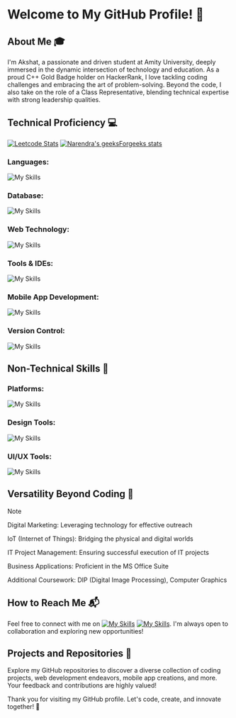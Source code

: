 # Welcome to My GitHub Profile! 👋

## About Me 🎓

I'm Akshat, a passionate and driven student at Amity University, deeply immersed in the dynamic intersection of technology and education. As a proud C++ Gold Badge holder on HackerRank, I love tackling coding challenges and embracing the art of problem-solving. Beyond the code, I also take on the role of a Class Representative, blending technical expertise with strong leadership qualities.

## Technical Proficiency 💻
[![Leetcode Stats](https://leetcard.jacoblin.cool/sri_akshat5?animation=false)](https://leetcode.com/sri_akshat5/)                     [![Narendra's geeksForgeeks stats](https://geeks-for-geeks-stats-api-napiyo.vercel.app/?userName=sri_akshat5)](<https://auth.geeksforgeeks.org/user/sri_akshat5>)

 ### Languages: 
 ![My Skills](https://skillicons.dev/icons?i=java,c,cpp,python&theme=dark)

### Database:
![My Skills](https://skillicons.dev/icons?i=mysql,firebase&theme=dark)

### Web Technology:
  ![My Skills](https://skillicons.dev/icons?i=html,css,js&theme=dark) 
  
### Tools & IDEs:
  ![My Skills](https://skillicons.dev/icons?i=vscode,idea,pycharm&theme=dark)
### Mobile App Development: 
![My Skills](https://skillicons.dev/icons?i=flutter,dart,androidstudio,&theme=dark) 
### Version Control:
![My Skills](https://skillicons.dev/icons?i=github,git&theme=dark) 

## Non-Technical Skills 🎨

### Platforms: 
![My Skills](https://skillicons.dev/icons?i=wordpress,tailwind&theme=dark)
### Design Tools: 
![My Skills](https://skillicons.dev/icons?i=ps,ai&theme=dark)

### UI/UX Tools:
![My Skills](https://skillicons.dev/icons?i=xd,figma,sketch&theme=dark)

## Versatility Beyond Coding 🚀
>[!NOTE] 
>Digital Marketing: Leveraging technology for effective outreach
>
>IoT (Internet of Things): Bridging the physical and digital worlds
>
>IT Project Management: Ensuring successful execution of IT projects
>
>Business Applications: Proficient in the MS Office Suite
>
>Additional Coursework: DIP (Digital Image Processing), Computer Graphics

## How to Reach Me 📬

Feel free to connect with me on [![My Skills](https://skillicons.dev/icons?i=linkedin&theme=dark)](https://www.linkedin.com/in/sriakshat5/) [![My Skills](https://skillicons.dev/icons?i=gmail)](mailto:akshatsrivastava566@gmail.com). I'm always open to collaboration and exploring new opportunities!

## Projects and Repositories 🔗

Explore my GitHub repositories to discover a diverse collection of coding projects, web development endeavors, mobile app creations, and more. Your feedback and contributions are highly valued!

Thank you for visiting my GitHub profile. Let's code, create, and innovate together! 🚀


